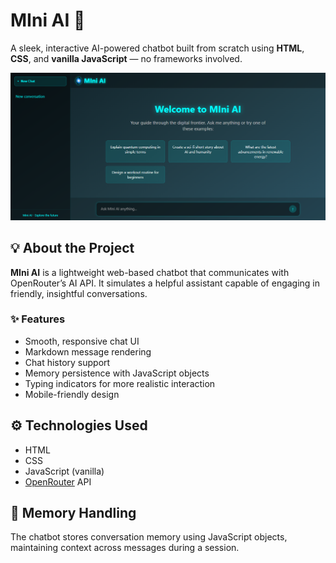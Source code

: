 # MIni AI 🤖

A sleek, interactive AI-powered chatbot built from scratch using **HTML**, **CSS**, and **vanilla JavaScript** — no frameworks involved.

![Screenshot](https://github.com/romeonewo/Mini_AI/blob/main/Screenshot%202025-04-18%20215353.png)

## 💡 About the Project

**MIni AI** is a lightweight web-based chatbot that communicates with OpenRouter’s AI API. It simulates a helpful assistant capable of engaging in friendly, insightful conversations.

### ✨ Features

- Smooth, responsive chat UI
- Markdown message rendering
- Chat history support
- Memory persistence with JavaScript objects
- Typing indicators for more realistic interaction
- Mobile-friendly design

## ⚙️ Technologies Used

- HTML
- CSS
- JavaScript (vanilla)
- [OpenRouter](https://openrouter.ai/) API

## 🧠 Memory Handling

The chatbot stores conversation memory using JavaScript objects, maintaining context across messages during a session.

